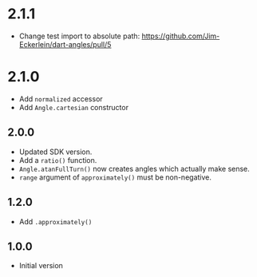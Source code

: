 # 2.1.1

- Change test import to absolute path: https://github.com/Jim-Eckerlein/dart-angles/pull/5

# 2.1.0

- Add `normalized` accessor
- Add `Angle.cartesian` constructor

## 2.0.0

- Updated SDK version.
- Add a `ratio()` function.
- `Angle.atanFullTurn()` now creates angles which actually make sense.
- `range` argument of `approximately()` must be non-negative.

## 1.2.0

- Add `.approximately()`

## 1.0.0

- Initial version

